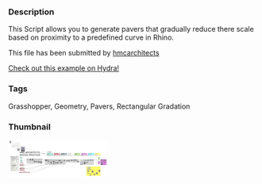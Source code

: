 ### Description 
This Script allows you to generate pavers that gradually reduce there scale based on proximity to a predefined curve in Rhino. 

This file has been submitted by [hmcarchitects](https://github.com/hmcarchitects)

[Check out this example on Hydra!](http://hydrashare.github.io/hydra/viewer?owner=hmcarchitects&fork=hydra&id=GH_GD_Rectangular_Gradation_Staggered)
### Tags 
Grasshopper, Geometry, Pavers, Rectangular Gradation
### Thumbnail 
![Screenshot](https://raw.githubusercontent.com/hmcarchitects/hydra/master/GH_GD_Rectangular_Gradation_Staggered/thumbnail.png)
